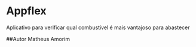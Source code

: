 # Appflex
Aplicativo para verificar qual combustível é mais vantajoso para abastecer

##Autor
Matheus Amorim
